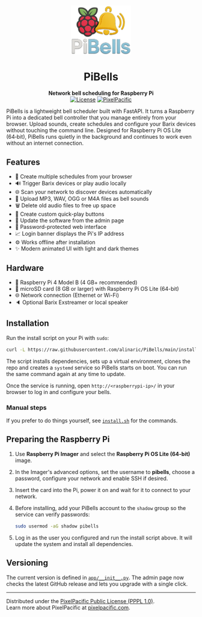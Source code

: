 <p align="center">
  <img src="static/pibells-logo.png" width="160" alt="PiBells logo"/>
</p>

<h1 align="center">PiBells</h1>

<p align="center">
  <b>Network bell scheduling for Raspberry Pi</b><br>
  <a href="LICENSE"><img src="https://img.shields.io/badge/License-PPPL%201.0-blue" alt="License"></a>
  <a href="https://pixelpacific.com"><img src="https://img.shields.io/badge/PixelPacific-Website-blue" alt="PixelPacific"></a>
</p>

PiBells is a lightweight bell scheduler built with FastAPI. It turns a Raspberry Pi into a dedicated bell controller that you manage entirely from your browser. Upload sounds, create schedules and configure your Barix devices without touching the command line. Designed for Raspberry Pi OS Lite (64‑bit), PiBells runs quietly in the background and continues to work even without an internet connection.

## Features
- 📅 Create multiple schedules from your browser
- 🔊 Trigger Barix devices or play audio locally
- 🌐 Scan your network to discover devices automatically
- 🎵 Upload MP3, WAV, OGG or M4A files as bell sounds
- 🗑 Delete old audio files to free up space
- 🔘 Create custom quick-play buttons
- 🔄 Update the software from the admin page
- 🔐 Password-protected web interface
- 📈 Login banner displays the Pi's IP address
- ⚙️ Works offline after installation
- ✨ Modern animated UI with light and dark themes

## Hardware
- 🤖 Raspberry Pi 4 Model B (4 GB+ recommended)
- 💾 microSD card (8 GB or larger) with Raspberry Pi OS Lite (64-bit)
- 🌐 Network connection (Ethernet or Wi-Fi)
- 🔈 Optional Barix Exstreamer or local speaker

## Installation
Run the install script on your Pi with `sudo`:

```bash
curl -L https://raw.githubusercontent.com/alinaric/PiBells/main/install.sh | sudo bash
```

The script installs dependencies, sets up a virtual environment, clones the repo and creates a `systemd` service so PiBells starts on boot. You can run the same command again at any time to update.

Once the service is running, open `http://<raspberrypi-ip>/` in your browser to log in and configure your bells.

### Manual steps
If you prefer to do things yourself, see [`install.sh`](install.sh) for the commands.

## Preparing the Raspberry Pi
1. Use **Raspberry Pi Imager** and select the **Raspberry Pi OS Lite (64-bit)** image.
2. In the Imager's advanced options, set the username to **pibells**, choose a password, configure your network and enable SSH if desired.
3. Insert the card into the Pi, power it on and wait for it to connect to your network.
4. Before installing, add your PiBells account to the `shadow` group so the service can verify passwords:

   ```bash
   sudo usermod -aG shadow pibells
   ```

5. Log in as the user you configured and run the install script above. It will update the system and install all dependencies.

## Versioning
The current version is defined in [`app/__init__.py`](app/__init__.py). The admin page now checks the latest GitHub release and lets you upgrade with a single click.

---

Distributed under the [PixelPacific Public License (PPPL 1.0)](LICENSE).  
Learn more about PixelPacific at [pixelpacific.com](https://pixelpacific.com).

